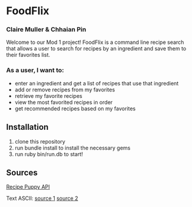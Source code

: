 # FoodFlix

### Claire Muller & Chhaian Pin

Welcome to our Mod 1 project! FoodFlix is a command line recipe search that allows a user to search for recipes by an ingredient and save them to their favorites list.

### As a user, I want to:
* enter an ingredient and get a list of recipes that use that ingredient
* add or remove recipes from my favorites
* retrieve my favorite recipes
* view the most favorited recipes in order
* get recommended recipes based on my favorites

## Installation
1. clone this repository
2. run bundle install to install the necessary gems
3. run ruby bin/run.db to start!

## Sources

[Recipe Puppy API](http://www.recipepuppy.com/api/)

Text ASCII:
[source 1](http://patorjk.com/software/taag/#p=display&f=Graffiti&t=Type%20Something%20)
[source 2](https://www.asciiart.eu/)
